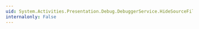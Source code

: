 ```yaml
---
uid: System.Activities.Presentation.Debug.DebuggerService.HideSourceFileName
internalonly: False
---
```

